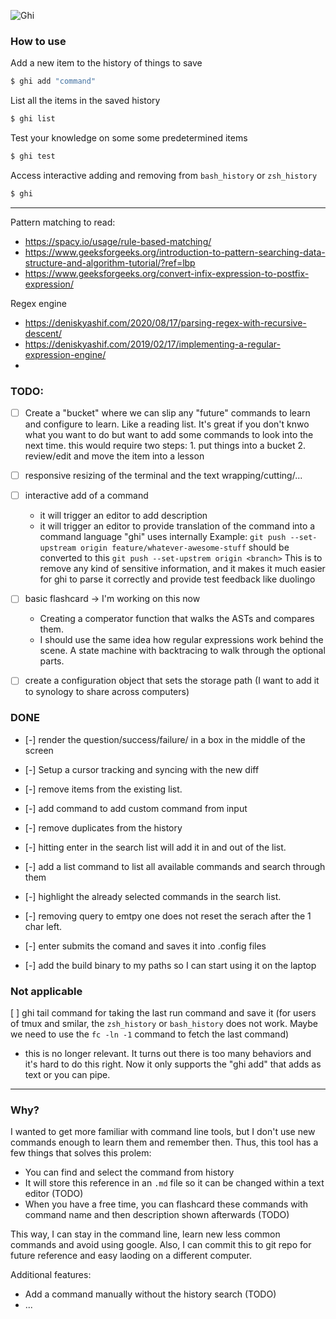 
![Ghi](https://github.com/samuherek/ghi/assets/5614385/784fc006-d875-4300-b113-f0644db4da69)


### How to use

Add a new item to the history of things to save
```sh
$ ghi add "command" 
```

List all the items in the saved history
```sh
$ ghi list
```

Test your knowledge on some some predetermined items
```sh
$ ghi test
```

Access interactive adding and removing from `bash_history` or `zsh_history`
```sh
$ ghi
```

----

Pattern matching to read:
- https://spacy.io/usage/rule-based-matching/
- https://www.geeksforgeeks.org/introduction-to-pattern-searching-data-structure-and-algorithm-tutorial/?ref=lbp
- https://www.geeksforgeeks.org/convert-infix-expression-to-postfix-expression/

Regex engine 
- https://deniskyashif.com/2020/08/17/parsing-regex-with-recursive-descent/
- https://deniskyashif.com/2019/02/17/implementing-a-regular-expression-engine/
- 


### TODO:

- [ ] Create a "bucket" where we can slip any "future" commands to learn and configure to learn. Like a reading list. It's great if you don't knwo what you want to do but want to add some commands to look into the next time. this would require two steps: 1. put things into a bucket 2. review/edit and move the item into a lesson

- [ ] responsive resizing of the terminal and the text wrapping/cutting/...


- [ ] interactive add of a command 
     - it will trigger an editor to add description
     - it will trigger an editor to provide translation of the command into a command language "ghi" uses internally
Example:
`git push --set-upstream origin feature/whatever-awesome-stuff`
should be converted to this
`git push --set-upstrem origin <branch>` 
This is to remove any kind of sensitive information, and it makes it much easier for ghi to parse it correctly and provide test feedback like duolingo


- [ ] basic flashcard -> I'm working on this now
    - Creating a comperator function that walks the ASTs and compares them. 
    - I should use the same idea how regular expressions work behind the scene. A state machine with backtracing to walk through the optional parts. 

- [ ] create a configuration object that sets the storage path (I want to add it to synology to share across computers)


### DONE
- [-] render the question/success/failure/ in a box in the middle of the screen

- [-] Setup a cursor tracking and syncing with the new diff

- [-] remove items from the existing list.

- [-] add command to add custom command from input

- [-] remove duplicates from the history

- [-] hitting enter in the search list will add it in and out of the list.

- [-] add a list command to list all available commands and search through them

- [-] highlight the already selected commands in the search list.

- [-] removing query to emtpy one does not reset the serach after the 1 char left.

- [-] enter submits the comand and saves it into .config files

- [-] add the build binary to my paths so I can start using it on the laptop


### Not applicable

[ ] ghi tail command for taking the last run command and save it (for users of tmux and smilar, the `zsh_history` or `bash_history` does not work. Maybe we need to use the `fc -ln -1` command to fetch the last command)
- this is no longer relevant. It turns out there is too many behaviors and it's hard to do this right. Now it only supports the "ghi add" that adds as text or you can pipe. 


--- 

### Why?
I wanted to get more familiar with command line tools, but I don't use new commands enough to learn them and remember then. Thus, this tool has a few things that solves this prolem:
- You can find and select the command from history
- It will store this reference in an `.md` file so it can be changed within a text editor (TODO)
- When you have a free time, you can flashcard these commands with command name and then description shown afterwards (TODO)

This way, I can stay in the command line, learn new less common commands and avoid using google. 
Also, I can commit this to git repo for future reference and easy laoding on a different computer.

Additional features:
- Add a command manually without the history search (TODO)
- ...
  
